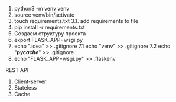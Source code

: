 1. python3 -m venv venv
2. source venv/bin/activate
3. touch requirements.txt
3.1. add requirements to file
4. pip install -r requirements.txt
5. Создаем структуру проекта
6. export FLASK_APP=wsgi.py
7. echo ".idea" >> .gitignore
7.1 echo "venv" >> .gitignore
7.2 echo "*__pycache__*" >> .gitignore
8. echo "FLASK_APP=wsgi.py" >> .flaskenv


REST API
1. Client-server
2. Stateless
3. Cache 